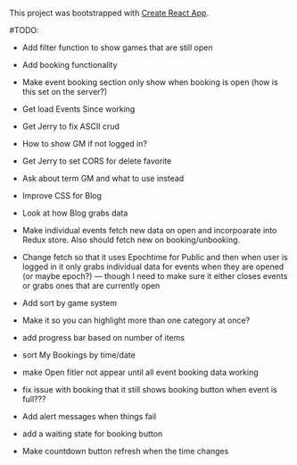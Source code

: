This project was bootstrapped with [Create React App](https://github.com/facebook/create-react-app).

#TODO:

* Add filter function to show games that are still open
* Add booking functionality
* Make event booking section only show when booking is open (how is this set on the server?)
* Get load Events Since working
* Get Jerry to fix ASCII crud
* How to show GM if not logged in?
* Get Jerry to set CORS for delete favorite
* Ask about term GM and what to use instead
* Improve CSS for Blog
* Look at how Blog grabs data
* Make individual events fetch new data on open and incorpoarate into Redux store. Also should fetch new on booking/unbooking.

* Change fetch so that it uses Epochtime for Public and then when user is logged in it only grabs individual data for events when they are opened (or maybe epoch?) — though I need to make sure it either closes events or grabs ones that are currently open
* Add sort by game system
* Make it so you can highlight more than one category at once?
* add progress bar based on number of items
* sort My Bookings by time/date
* make Open fitler not appear until all event booking data working
* fix issue with booking that it still shows booking button when event is full???
* Add alert messages when things fail
* add a waiting state for booking button
* Make countdown button refresh when the time changes
